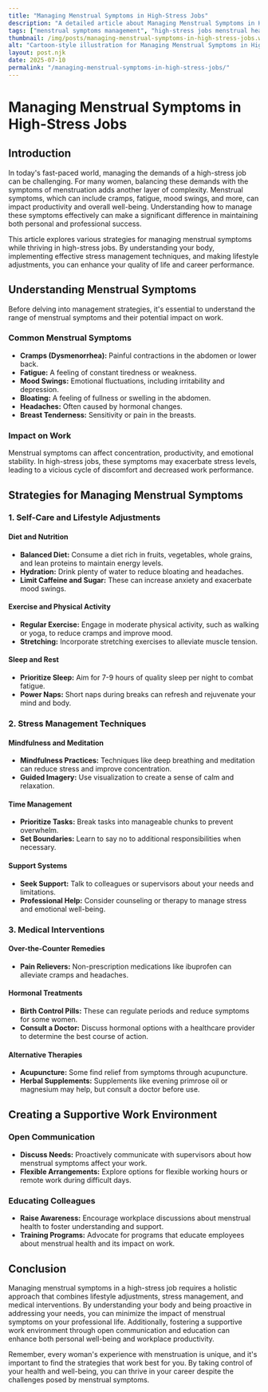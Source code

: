 ```yaml
---
title: "Managing Menstrual Symptoms in High-Stress Jobs"
description: "A detailed article about Managing Menstrual Symptoms in High-Stress Jobs."
tags: ["menstrual symptoms management", "high-stress jobs menstrual health", "managing periods at work", "stress and menstrual cycle", "workplace menstrual wellness"]
thumbnail: /img/posts/managing-menstrual-symptoms-in-high-stress-jobs.webp
alt: "Cartoon-style illustration for Managing Menstrual Symptoms in High-Stress Jobs"
layout: post.njk
date: 2025-07-10
permalink: "/managing-menstrual-symptoms-in-high-stress-jobs/"
---
```


# Managing Menstrual Symptoms in High-Stress Jobs

## Introduction

In today's fast-paced world, managing the demands of a high-stress job can be challenging. For many women, balancing these demands with the symptoms of menstruation adds another layer of complexity. Menstrual symptoms, which can include cramps, fatigue, mood swings, and more, can impact productivity and overall well-being. Understanding how to manage these symptoms effectively can make a significant difference in maintaining both personal and professional success.

This article explores various strategies for managing menstrual symptoms while thriving in high-stress jobs. By understanding your body, implementing effective stress management techniques, and making lifestyle adjustments, you can enhance your quality of life and career performance.

## Understanding Menstrual Symptoms

Before delving into management strategies, it's essential to understand the range of menstrual symptoms and their potential impact on work.

### Common Menstrual Symptoms

- **Cramps (Dysmenorrhea):** Painful contractions in the abdomen or lower back.
- **Fatigue:** A feeling of constant tiredness or weakness.
- **Mood Swings:** Emotional fluctuations, including irritability and depression.
- **Bloating:** A feeling of fullness or swelling in the abdomen.
- **Headaches:** Often caused by hormonal changes.
- **Breast Tenderness:** Sensitivity or pain in the breasts.

### Impact on Work

Menstrual symptoms can affect concentration, productivity, and emotional stability. In high-stress jobs, these symptoms may exacerbate stress levels, leading to a vicious cycle of discomfort and decreased work performance.

## Strategies for Managing Menstrual Symptoms

### 1. Self-Care and Lifestyle Adjustments

#### Diet and Nutrition

- **Balanced Diet:** Consume a diet rich in fruits, vegetables, whole grains, and lean proteins to maintain energy levels.
- **Hydration:** Drink plenty of water to reduce bloating and headaches.
- **Limit Caffeine and Sugar:** These can increase anxiety and exacerbate mood swings.

#### Exercise and Physical Activity

- **Regular Exercise:** Engage in moderate physical activity, such as walking or yoga, to reduce cramps and improve mood.
- **Stretching:** Incorporate stretching exercises to alleviate muscle tension.

#### Sleep and Rest

- **Prioritize Sleep:** Aim for 7-9 hours of quality sleep per night to combat fatigue.
- **Power Naps:** Short naps during breaks can refresh and rejuvenate your mind and body.

### 2. Stress Management Techniques

#### Mindfulness and Meditation

- **Mindfulness Practices:** Techniques like deep breathing and meditation can reduce stress and improve concentration.
- **Guided Imagery:** Use visualization to create a sense of calm and relaxation.

#### Time Management

- **Prioritize Tasks:** Break tasks into manageable chunks to prevent overwhelm.
- **Set Boundaries:** Learn to say no to additional responsibilities when necessary.

#### Support Systems

- **Seek Support:** Talk to colleagues or supervisors about your needs and limitations.
- **Professional Help:** Consider counseling or therapy to manage stress and emotional well-being.

### 3. Medical Interventions

#### Over-the-Counter Remedies

- **Pain Relievers:** Non-prescription medications like ibuprofen can alleviate cramps and headaches.

#### Hormonal Treatments

- **Birth Control Pills:** These can regulate periods and reduce symptoms for some women.
- **Consult a Doctor:** Discuss hormonal options with a healthcare provider to determine the best course of action.

#### Alternative Therapies

- **Acupuncture:** Some find relief from symptoms through acupuncture.
- **Herbal Supplements:** Supplements like evening primrose oil or magnesium may help, but consult a doctor before use.

## Creating a Supportive Work Environment

### Open Communication

- **Discuss Needs:** Proactively communicate with supervisors about how menstrual symptoms affect your work.
- **Flexible Arrangements:** Explore options for flexible working hours or remote work during difficult days.

### Educating Colleagues

- **Raise Awareness:** Encourage workplace discussions about menstrual health to foster understanding and support.
- **Training Programs:** Advocate for programs that educate employees about menstrual health and its impact on work.

## Conclusion

Managing menstrual symptoms in a high-stress job requires a holistic approach that combines lifestyle adjustments, stress management, and medical interventions. By understanding your body and being proactive in addressing your needs, you can minimize the impact of menstrual symptoms on your professional life. Additionally, fostering a supportive work environment through open communication and education can enhance both personal well-being and workplace productivity.

Remember, every woman's experience with menstruation is unique, and it's important to find the strategies that work best for you. By taking control of your health and well-being, you can thrive in your career despite the challenges posed by menstrual symptoms.